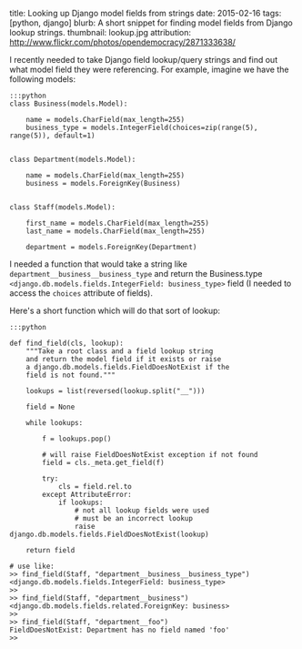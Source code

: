 title:  Looking up Django model fields from strings
date: 2015-02-16
tags: [python, django]
blurb:  A short snippet for finding model fields from Django lookup strings.
thumbnail: lookup.jpg
attribution: http://www.flickr.com/photos/opendemocracy/2871333638/

I recently needed to take Django field lookup/query strings and
find out what model field they were referencing.  For example, imagine
we have the following models:


    :::python
    class Business(models.Model):

        name = models.CharField(max_length=255)
        business_type = models.IntegerField(choices=zip(range(5), range(5)), default=1)


    class Department(models.Model):

        name = models.CharField(max_length=255)
        business = models.ForeignKey(Business)


    class Staff(models.Model):

        first_name = models.CharField(max_length=255)
        last_name = models.CharField(max_length=255)

        department = models.ForeignKey(Department)



I needed a function that would take a string like
`department__business__business_type` and return
the Business.type
`<django.db.models.fields.IntegerField: business_type>`
field (I needed to access the `choices` attribute of fields).

Here's a short function which will do that sort of lookup:

    :::python

    def find_field(cls, lookup):
        """Take a root class and a field lookup string
        and return the model field if it exists or raise
        a django.db.models.fields.FieldDoesNotExist if the
        field is not found."""

        lookups = list(reversed(lookup.split("__")))

        field = None

        while lookups:

            f = lookups.pop()

            # will raise FieldDoesNotExist exception if not found
            field = cls._meta.get_field(f)

            try:
                cls = field.rel.to
            except AttributeError:
                if lookups:
                    # not all lookup fields were used
                    # must be an incorrect lookup
                    raise django.db.models.fields.FieldDoesNotExist(lookup)

        return field

    # use like:
    >> find_field(Staff, "department__business__business_type")
    <django.db.models.fields.IntegerField: business_type>
    >>
    >> find_field(Staff, "department__business")
    <django.db.models.fields.related.ForeignKey: business>
    >>
    >> find_field(Staff, "department__foo")
    FieldDoesNotExist: Department has no field named 'foo'
    >>


